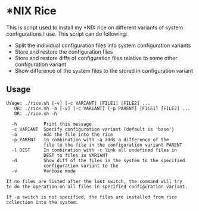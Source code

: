 # *NIX Rice

This is script used to install my *NIX rice on different variants of system
configurations I use. This script can do following:

* Split the individual configuration files into system configuration variants
* Store and restore the configuration files
* Store and restore diffs of configuration files relative to some other
  configuration variant
* Show difference of the system files to the stored in configuration variant


## Usage

```
Usage: ./rice.sh [-v] [-c VARIANT] [FILE1] [FILE2] ...
   OR: ./rice.sh -a [-v] [-c VARIANT] [-p PARENT] [FILE1] [FILE2] ...
   OR: ./rice.sh -h

  -h          Print this message
  -c VARIANT  Specify configuration variant (default is 'base')
  -a          Add the file into the rice
  -p PARENT   In combination with -a adds a difference of the
              file to the file in the configuration variant PARENT
  -l DEST     In combination with -c link all undefined files in
              DEST to files in VARIANT
  -d          Show diff of the files in the system to the specified
              configuration variant to the
  -v          Verbose mode

If no files are listed after the last switch, the command will try
to do the operation on all files in specified configuration variant.

If -a switch is not specified, the files are installed from rice
collection into the system.
```

